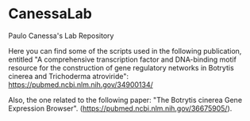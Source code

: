 # CanessaLab
Paulo Canessa's Lab Repository

Here you can find some of the scripts used in the following publication, entitled "A comprehensive transcription factor and DNA-binding motif resource for the construction of gene regulatory networks in Botrytis cinerea and Trichoderma atroviride": 
https://pubmed.ncbi.nlm.nih.gov/34900134/

Also, the one related to the following paper: "The Botrytis cinerea Gene Expression Browser". (https://pubmed.ncbi.nlm.nih.gov/36675905/).
